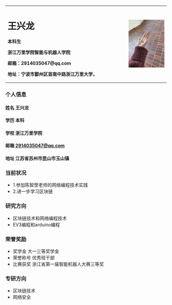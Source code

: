 <table border="0">
  <tr>
    <td width="75%">
      <h1>王兴龙</h1>
      <p><b>本科生</b></p>
      <p><b>浙江万里学院智能与机器人学院</b></p>
      <p><b>邮箱：2914035047@qq.com</b></p>
      <p><b>地址：宁波市鄞州区首南中路浙江万里大学，</b></p>
    </td>
    <td width="25%">
      <img src="/zhengjian.jpg" width="100%">     
    </td>
  </tr>
</table>

### 个人信息
#### 姓名 王兴龙
#### 学历 本科
#### 学校 浙江万里学院
#### 邮箱 2914035047@qq.com
#### 地址 江苏省苏州市昆山市玉山镇
### 当前状况
- 1.参加陈智罡老师的网络编程技术实践
- 2.进一步学习区块链
### 研究方向
- 区块链技术和网络编程技术
- EV3编程和arduino编程
### 荣誉奖励
- 奖学金 大一三等奖学金
- 荣誉称号 优秀班干部
- 比赛获奖 浙江省第一届智能机器人大赛三等奖
### 专研方向
- 区块链技术
- 网络安全
